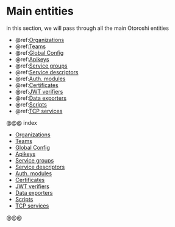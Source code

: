 
# Main entities

in this section, we will pass through all the main Otoroshi entities

* @ref:[Organizations](./organizations.md)
* @ref:[Teams](./teams.md)
* @ref:[Global Config](./global-config.md)
* @ref:[Apikeys](./apikeys.md)
* @ref:[Service groups](./service-groups.md)
* @ref:[Service descriptors](./service-descriptors.md)
* @ref:[Auth. modules](./auth-modules.md)
* @ref:[Certificates](./certificates.md)
* @ref:[JWT verifiers](./jwt-verifiers.md)
* @ref:[Data exporters](./data-exporters.md)
* @ref:[Scripts](./scripts.md)
* @ref:[TCP services](./tcp-services.md)

@@@ index

* [Organizations](./organizations.md)
* [Teams](./teams.md)
* [Global Config](./global-config.md)
* [Apikeys](./apikeys.md)
* [Service groups](./service-groups.md)
* [Service descriptors](./service-descriptors.md)
* [Auth. modules](./auth-modules.md)
* [Certificates](./certificates.md)
* [JWT verifiers](./jwt-verifiers.md)
* [Data exporters](./data-exporters.md)
* [Scripts](./scripts.md)
* [TCP services](./tcp-services.md)

@@@
